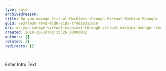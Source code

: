```yaml
---
type: rule
archivedreason: 
title: Do you manage Virtual Machines through Virtual Machine Manager (VMM)?
guid: 8e37f938-704d-42d0-818a-ff4018d1c856
uri: do-you-manage-virtual-machines-through-virtual-machine-manager-vmm
created: 2019-10-18T00:15:26.0000000Z
authors: []
related: []
redirects: []

---
```



Enter Intro Text
<br><excerpt class='endintro'></excerpt><br>



